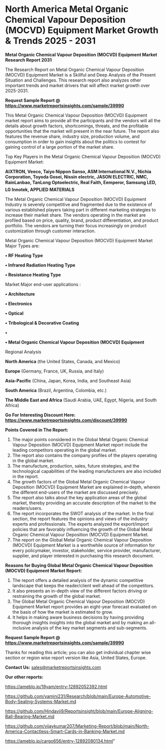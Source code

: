 # North America Metal Organic Chemical Vapour Deposition (MOCVD) Equipment Market Growth & Trends 2025 - 2031

<strong>Metal Organic Chemical Vapour Deposition (MOCVD) Equipment Market Research Report 2031</strong>

The Research Report on Metal Organic Chemical Vapour Deposition (MOCVD) Equipment Market is a Skillful and Deep Analysis of the Present Situation and Challenges. This research report also analyzes other important trends and market drivers that will affect market growth over 2025-2031.

<strong>Request Sample Report @ <a href=https://www.marketreportsinsights.com/sample/39990>https://www.marketreportsinsights.com/sample/39990</a></strong>

This Metal Organic Chemical Vapour Deposition (MOCVD) Equipment market report aims to provide all the participants and the vendors will all the details about growth factors, shortcomings, threats, and the profitable opportunities that the market will present in the near future. The report also features the revenue share, industry size, production volume, and consumption in order to gain insights about the politics to contest for gaining control of a large portion of the market share.

Top Key Players in the Metal Organic Chemical Vapour Deposition (MOCVD) Equipment Market:

<strong>AIXTRON, Veeco, Taiyo Nippon Sanso, ASM International N.V., Nichia Corporation, Toyoda Gosei, Nissin electric, JASON ELECTRIC, NMC, RainLanbao, TanLong Optoelectric, Real Faith, Eemperor, Samsung LED, LG Innotek, APPLIED MATERIALS</strong>

The Metal Organic Chemical Vapour Deposition (MOCVD) Equipment Industry is severely competitive and fragmented due to the existence of various established players taking part in different marketing strategies to increase their market share. The vendors operating in the market are profiled based on price, quality, brand, product differentiation, and product portfolio. The vendors are turning their focus increasingly on product customization through customer interaction.

Metal Organic Chemical Vapour Deposition (MOCVD) Equipment Market Major Types are:

<strong>•  RF Heating Type

•  Infrared Radiation Heating Type

•  Resistance Heating Type</strong>

Market Major end-user applications :

<strong>•  Architecture

•  Electronics

•  Optical

•  Tribological & Decorative Coating

•  

•  Metal Organic Chemical Vapour Deposition (MOCVD) Equipment</strong>

Regional Analysis

</u><strong><b>North America</b></strong> (the United States, Canada, and Mexico)

<strong><b>Europe </b></strong>(Germany, France, UK, Russia, and Italy)

<strong><b>Asia-Pacific</b></strong> (China, Japan, Korea, India, and Southeast Asia)

<strong><b>South America</b></strong> (Brazil, Argentina, Colombia, etc.)

<strong><b>The Middle East and Africa</b></strong> (Saudi Arabia, UAE, Egypt, Nigeria, and South Africa)

<strong>Go For Interesting Discount Here: <a href=https://www.marketreportsinsights.com/discount/39990>https://www.marketreportsinsights.com/discount/39990</a></strong>

<strong>Points Covered in The Report:</strong>
<ol>
  <li>The major points considered in the Global Metal Organic Chemical Vapour Deposition (MOCVD) Equipment Market report include the leading competitors operating in the global market.</li>
  <li>The report also contains the company profiles of the players operating in the global market.</li>
  <li>The manufacture, production, sales, future strategies, and the technological capabilities of the leading manufacturers are also included in the report.</li>
  <li>The growth factors of the Global Metal Organic Chemical Vapour Deposition (MOCVD) Equipment Market are explained in-depth, wherein the different end-users of the market are discussed precisely.</li>
  <li>The report also talks about the key application areas of the global market, thereby providing an accurate description of the market to the readers/users.</li>
  <li>The report incorporates the SWOT analysis of the market. In the final section, the report features the opinions and views of the industry experts and professionals. The experts analyzed the export/import policies that are favorably influencing the growth of the Global Metal Organic Chemical Vapour Deposition (MOCVD) Equipment Market.</li>
  <li>The report on the Global Metal Organic Chemical Vapour Deposition (MOCVD) Equipment Market is a worthwhile source of information for every policymaker, investor, stakeholder, service provider, manufacturer, supplier, and player interested in purchasing this research document.</li>
</ol>
<strong>Reasons for Buying Global Metal Organic Chemical Vapour Deposition (MOCVD) Equipment Market Report:</strong>

<ol>
  <li>The report offers a detailed analysis of the dynamic competitive landscape that keeps the reader/client well ahead of the competitors.</li>
  <li>It also presents an in-depth view of the different factors driving or restraining the growth of the global market.</li>
  <li>The Global Metal Organic Chemical Vapour Deposition (MOCVD) Equipment Market report provides an eight-year forecast evaluated on the basis of how the market is estimated to grow.</li>
  <li>It helps in making aware business decisions by having providing thorough insights insights into the global market and by making an all-inclusive analysis of the key market segments and sub-segments.</li>
</ol>
<strong>Request Sample Report @ <a href=https://www.marketreportsinsights.com/sample/39990>https://www.marketreportsinsights.com/sample/39990</a></strong>


Thanks for reading this article; you can also get individual chapter wise section or region wise report version like Asia, United States, Europe.

<strong>Contact Us:</strong>
sales@marketreportsinsights.com

<strong>Our other reports:</strong>

<a href=https://ameblo.jp/18yam/entry-12892052392.html>https://ameblo.jp/18yam/entry-12892052392.html</a>

<a href=https://github.com/yamini231/Research/blob/main/Europe-Automotive-Body-Sealing-Systems-Market.md>https://github.com/yamini231/Research/blob/main/Europe-Automotive-Body-Sealing-Systems-Market.md</a>

<a href=https://github.com/Hindavii9/Reportsinsight/blob/main/Europe-Aligning-Ball-Bearing-Market.md>https://github.com/Hindavii9/Reportsinsight/blob/main/Europe-Aligning-Ball-Bearing-Market.md</a>

<a href=https://github.com/vijaykumar207/Marketing-Report/blob/main/North-America-Contactless-Smart-Cards-in-Banking-Market.md>https://github.com/vijaykumar207/Marketing-Report/blob/main/North-America-Contactless-Smart-Cards-in-Banking-Market.md</a>

<a href=https://ameblo.jp/cargo656/entry-12892080134.html>https://ameblo.jp/cargo656/entry-12892080134.html</a>"
